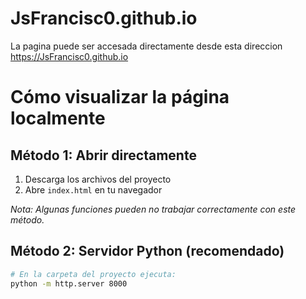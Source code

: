 # JsFrancisc0.github.io

La pagina puede ser accesada directamente desde esta direccion https://JsFrancisc0.github.io

# Cómo visualizar la página localmente

## Método 1: Abrir directamente
1. Descarga los archivos del proyecto
2. Abre `index.html` en tu navegador

*Nota: Algunas funciones pueden no trabajar correctamente con este método.*

## Método 2: Servidor Python (recomendado)
```bash
# En la carpeta del proyecto ejecuta:
python -m http.server 8000
